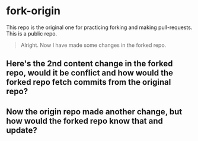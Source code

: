 # fork-origin

This repo is the original one for practicing forking and making pull-requests. This is a public repo.

> Alright. Now I have made some changes in the forked repo.


## Here's the 2nd content change in the forked repo, would it be conflict and how would the forked repo fetch commits from the original repo?

## Now the origin repo made another change, but how would the forked repo know that and update?

